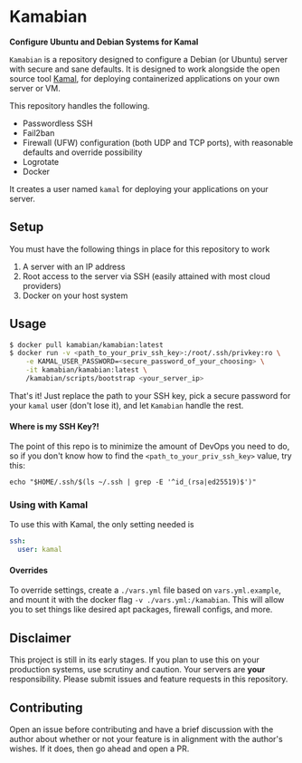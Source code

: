 # Kamabian

**Configure Ubuntu and Debian Systems for Kamal**

`Kamabian` is a repository designed to configure a Debian (or Ubuntu) server with secure and sane defaults. It is designed to work alongside the open source tool [Kamal](https://kamal-deploy.org), for deploying containerized applications on your own server or VM.

This repository handles the following.

- Passwordless SSH
- Fail2ban
- Firewall (UFW) configuration (both UDP and TCP ports), with reasonable defaults and override possibility
- Logrotate
- Docker

It creates a user named `kamal` for deploying your applications on your server.

## Setup

You must have the following things in place for this repository to work

1. A server with an IP address
2. Root access to the server via SSH (easily attained with most cloud providers)
3. Docker on your host system

## Usage

```bash
$ docker pull kamabian/kamabian:latest
$ docker run -v <path_to_your_priv_ssh_key>:/root/.ssh/privkey:ro \
    -e KAMAL_USER_PASSWORD=<secure_password_of_your_choosing> \
    -it kamabian/kamabian:latest \
    /kamabian/scripts/bootstrap <your_server_ip>
```

That's it! Just replace the path to your SSH key, pick a secure password for your `kamal` user (don't lose it), and let `Kamabian` handle the rest.

#### Where is my SSH Key?!

The point of this repo is to minimize the amount of DevOps you need to do, so if you don't know how to find the `<path_to_your_priv_ssh_key>` value, try this:

```
echo "$HOME/.ssh/$(ls ~/.ssh | grep -E '^id_(rsa|ed25519)$')"
```

### Using with Kamal

To use this with Kamal, the only setting needed is

```yaml
ssh:
  user: kamal
```

#### Overrides

To override settings, create a `./vars.yml` file based on `vars.yml.example`, and mount it with the docker flag `-v ./vars.yml:/kamabian`. This will allow you to set things like desired apt packages, firewall configs, and more.

## Disclaimer

This project is still in its early stages. If you plan to use this on your production systems, use scrutiny and caution. Your servers are **your** responsibility. Please submit issues and feature requests in this repository.

## Contributing

Open an issue before contributing and have a brief discussion with the author about whether or not your feature is in alignment with the author's wishes. If it does, then go ahead and open a PR.
